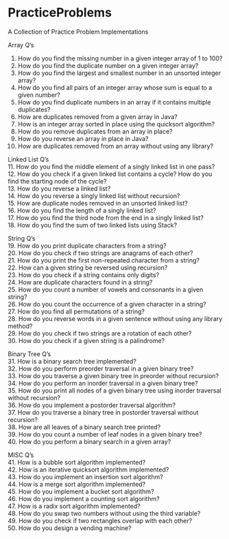 # PracticeProblems
A Collection of Practice Problem Implementations

Array Q’s  
1. How do you find the missing number in a given integer array of 1 to 100?  
2. How do you find the duplicate number on a given integer array?  
3. How do you find the largest and smallest number in an unsorted integer array?  
4. How do you find all pairs of an integer array whose sum is equal to a given number?  
5. How do you find duplicate numbers in an array if it contains multiple duplicates?  
6. How are duplicates removed from a given array in Java?  
7. How is an integer array sorted in place using the quicksort algorithm?  
8. How do you remove duplicates from an array in place?  
9. How do you reverse an array in place in Java?  
10. How are duplicates removed from an array without using any library?  
  
Linked List Q’s  
11.	How do you find the middle element of a singly linked list in one pass?  
12.	How do you check if a given linked list contains a cycle? How do you find the starting node of the cycle?  
13.	How do you reverse a linked list?  
14.	How do you reverse a singly linked list without recursion?  
15.	How are duplicate nodes removed in an unsorted linked list?  
16.	How do you find the length of a singly linked list?  
17.	How do you find the third node from the end in a singly linked list?  
18.	How do you find the sum of two linked lists using Stack?  
  
String Q’s  
19.	How do you print duplicate characters from a string?  
20.	How do you check if two strings are anagrams of each other?  
21.	How do you print the first non-repeated character from a string?  
22.	How can a given string be reversed using recursion?  
23.	How do you check if a string contains only digits?  
24.	How are duplicate characters found in a string?  
25.	How do you count a number of vowels and consonants in a given string?  
26.	How do you count the occurrence of a given character in a string?  
27.	How do you find all permutations of a string?  
28.	How do you reverse words in a given sentence without using any library method?  
29.	How do you check if two strings are a rotation of each other?  
30.	How do you check if a given string is a palindrome?  
  
Binary Tree Q’s  
31.	How is a binary search tree implemented?  
32.	How do you perform preorder traversal in a given binary tree?  
33.	How do you traverse a given binary tree in preorder without recursion?  
34.	How do you perform an inorder traversal in a given binary tree?  
35.	How do you print all nodes of a given binary tree using inorder traversal without recursion?  
36.	How do you implement a postorder traversal algorithm?  
37.	How do you traverse a binary tree in postorder traversal without recursion?  
38.	How are all leaves of a binary search tree printed?  
39.	How do you count a number of leaf nodes in a given binary tree?  
40.	How do you perform a binary search in a given array?  
  
MISC Q’s  
41.	How is a bubble sort algorithm implemented?  
42.	How is an iterative quicksort algorithm implemented?  
43.	How do you implement an insertion sort algorithm?  
44.	How is a merge sort algorithm implemented?  
45.	How do you implement a bucket sort algorithm?  
46.	How do you implement a counting sort algorithm?  
47.	How is a radix sort algorithm implemented?  
48.	How do you swap two numbers without using the third variable?  
49.	How do you check if two rectangles overlap with each other?  
50.	How do you design a vending machine?  
